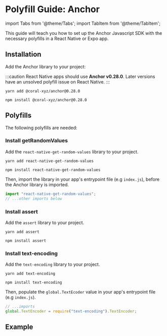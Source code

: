 # Polyfill Guide: Anchor

import Tabs from '@theme/Tabs';
import TabItem from '@theme/TabItem';

This guide will teach you how to set up the Anchor Javascript SDK with the necessary polyfills in a React Native or Expo app.

## Installation

Add the Anchor library to your project:

:::caution
React Native apps should use **Anchor v0.28.0**. Later versions have an unsolved polyfill issue on React Native.
:::
<Tabs>
<TabItem value="yarn" label="yarn">

```shell
yarn add @coral-xyz/anchor@0.28.0
```

</TabItem>
<TabItem value="npm" label="npm">

```shell
npm install @coral-xyz/anchor@0.28.0
```

</TabItem>
</Tabs>

## Polyfills

The following polyfills are needed:

### Install getRandomValues

Add the `react-native-get-random-values` library to your project.

<Tabs>
<TabItem value="yarn" label="yarn">

```shell
yarn add react-native-get-random-values
```

</TabItem>
<TabItem value="npm" label="npm">

```shell
npm install react-native-get-random-values
```

</TabItem>
</Tabs>

Then, import the library in your app's entrypoint file (e.g `index.js`), before the Anchor library is imported.

```js
import "react-native-get-random-values";
// ...other imports below
```

### Install assert

Add the `assert` library to your project.

<Tabs>
<TabItem value="yarn" label="yarn">

```shell
yarn add assert
```

</TabItem>
<TabItem value="npm" label="npm">

```shell
npm install assert
```

</TabItem>
</Tabs>

### Install text-encoding

Add the `text-encoding` library to your project.

<Tabs>
<TabItem value="yarn" label="yarn">

```shell
yarn add text-encoding
```

</TabItem>
<TabItem value="npm" label="npm">

```shell
npm install text-encoding
```

</TabItem>
</Tabs>

Then, populate the `global.TextEcoder` value in your app's entrypoint file (e.g `index.js`).

```js
// ...imports
global.TextEncoder = require("text-encoding").TextEncoder;
```

## Example
